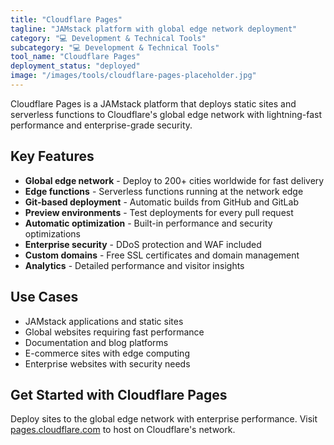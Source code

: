 ```yaml
---
title: "Cloudflare Pages"
tagline: "JAMstack platform with global edge network deployment"
category: "💻 Development & Technical Tools"
subcategory: "💻 Development & Technical Tools"
tool_name: "Cloudflare Pages"
deployment_status: "deployed"
image: "/images/tools/cloudflare-pages-placeholder.jpg"
---
```

Cloudflare Pages is a JAMstack platform that deploys static sites and serverless functions to Cloudflare's global edge network with lightning-fast performance and enterprise-grade security.

## Key Features

- **Global edge network** - Deploy to 200+ cities worldwide for fast delivery
- **Edge functions** - Serverless functions running at the network edge
- **Git-based deployment** - Automatic builds from GitHub and GitLab
- **Preview environments** - Test deployments for every pull request
- **Automatic optimization** - Built-in performance and security optimizations
- **Enterprise security** - DDoS protection and WAF included
- **Custom domains** - Free SSL certificates and domain management
- **Analytics** - Detailed performance and visitor insights

## Use Cases

- JAMstack applications and static sites
- Global websites requiring fast performance
- Documentation and blog platforms
- E-commerce sites with edge computing
- Enterprise websites with security needs

## Get Started with Cloudflare Pages

Deploy sites to the global edge network with enterprise performance. Visit [pages.cloudflare.com](https://pages.cloudflare.com) to host on Cloudflare's network.